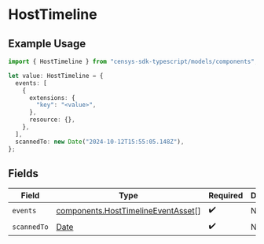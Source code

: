# HostTimeline

## Example Usage

```typescript
import { HostTimeline } from "censys-sdk-typescript/models/components";

let value: HostTimeline = {
  events: [
    {
      extensions: {
        "key": "<value>",
      },
      resource: {},
    },
  ],
  scannedTo: new Date("2024-10-12T15:55:05.148Z"),
};
```

## Fields

| Field                                                                                         | Type                                                                                          | Required                                                                                      | Description                                                                                   |
| --------------------------------------------------------------------------------------------- | --------------------------------------------------------------------------------------------- | --------------------------------------------------------------------------------------------- | --------------------------------------------------------------------------------------------- |
| `events`                                                                                      | [components.HostTimelineEventAsset](../../models/components/hosttimelineeventasset.md)[]      | :heavy_check_mark:                                                                            | N/A                                                                                           |
| `scannedTo`                                                                                   | [Date](https://developer.mozilla.org/en-US/docs/Web/JavaScript/Reference/Global_Objects/Date) | :heavy_check_mark:                                                                            | N/A                                                                                           |